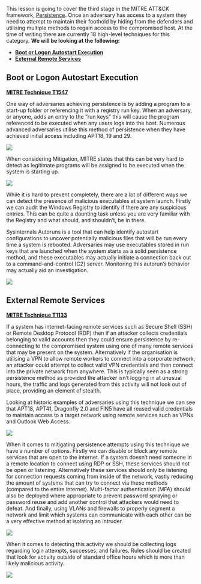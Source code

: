This lesson is going to cover the third stage in the MITRE ATT&CK framework, [Persistence](https://attack.mitre.org/tactics/TA0003). Once an adversary has access to a system they need to attempt to maintain their foothold by hiding from the defenders and utilising multiple methods to regain access to the compromised host. At the time of writing there are currently 18 high-level techniques for this category. **We will be looking at the following:**

- [**Boot or Logon Autostart Execution**](https://attack.mitre.org/techniques/T1547)
- [**External Remote Services**](https://attack.mitre.org/techniques/T1133/)
## Boot or Logon Autostart Execution

[**MITRE Technique T1547**](https://attack.mitre.org/techniques/T1547/)

One way of adversaries achieving persistence is by adding a program to a start-up folder or referencing it with a registry run key. When an adversary, or anyone, adds an entry to the “run keys” this will cause the program referenced to be executed when any users logs into the host. Numerous advanced adversaries utilise this method of persistence when they have achieved initial access including APT18, 19 and 29. 
  
![](https://d2y9h8w1ydnujs.cloudfront.net/uploads/content/images/4ffaf1b8de0ea1ec850d82d78df6c2380d7e82c3d8e423420ed07ac561be5cf7f1a798888f0ee56b97b0be94d36d.png)

When considering Mitigation, MITRE states that this can be very hard to detect as legitimate programs will be assigned to be executed when the system is starting up.

![](https://d2y9h8w1ydnujs.cloudfront.net/uploads/content/images/ebe369706ccf3e9bf4fbfd87ed0c11cbdedb93aee73111a0e652a8cee8e03071e8b46383747119891da7ac55b7d8.png)

While it is hard to prevent completely, there are a lot of different ways we can detect the presence of malicious executables at system launch. Firstly we can audit the Windows Registry to identify if there are any suspicious entries. This can be quite a daunting task unless you are very familiar with the Registry and what should, and shouldn’t, be in there. 

Sysinternals Autoruns is a tool that can help identify autostart configurations to uncover potentially malicious files that will be run every time a system is rebooted. Adversaries may use executables stored in run keys that are launched when the system starts as a solid persistence method, and these executables may actually initiate a connection back out to a command-and-control (C2) server. Monitoring this autorun’s behavior may actually aid an investigation.

![](https://d2y9h8w1ydnujs.cloudfront.net/uploads/content/images/d6ac3009d9ca15dabdf1bf6cc324033d6afd23ef3c311b5634f243296085b6d82330c7bff2580dde94076e2f35cc.png)

## External Remote Services

[**MITRE Technique T1133**](https://attack.mitre.org/techniques/T1133/)

If a system has internet-facing remote services such as Secure Shell (SSH) or Remote Desktop Protocol (RDP) then if an attacker collects credentials belonging to valid accounts then they could ensure persistence by re-connecting to the compromised system using one of many remote services that may be present on the system. Alternatively if the organisation is utilising a VPN to allow remote workers to connect into a corporate network, an attacker could attempt to collect valid VPN credentials and then connect into the private network from anywhere. This is typically seen as a strong persistence method as provided the attacker isn’t logging in at unusual hours, the traffic and logs generated from this activity will not look out of place, providing an element of stealth.

Looking at historic examples of adversaries using this technique we can see that APT18, APT41, Dragonfly 2.0 and FIN5 have all reused valid credentials to maintain access to a target network using remote services such as VPNs and Outlook Web Access.

![](https://d2y9h8w1ydnujs.cloudfront.net/uploads/content/images/8a25e6afc5d48eef3f5403498c3a05b9877ef9c8645a678ec3fb553f6e8e66ea1c290454de4c5d3f36036e40ef19.png)

When it comes to mitigating persistence attempts using this technique we have a number of options. Firstly we can disable or block any remote services that are open to the internet. If a system doesn’t need someone in a remote location to connect using RDP or SSH, these services should not be open or listening. Alternatively these services should only be listening for connection requests coming from inside of the network, vastly reducing the amount of systems that can try to connect via these methods (compared to the entire internet). Multi-factor authentication (MFA) should also be deployed where appropriate to prevent password spraying or password reuse and add another control that attackers would need to defeat. And finally, using VLANs and firewalls to properly segment a network and limit which systems can communicate with each other can be a very effective method at isolating an intruder.

![](https://d2y9h8w1ydnujs.cloudfront.net/uploads/content/images/59aef5fed4292ef0410fc5608cde4f80b5065f95704ce10cf0ddb23b814612e4b58a8b9c2d6e9093b1b7d9355091.png)

When it comes to detecting this activity we should be collecting logs regarding login attempts, successes, and failures. Rules should be created that look for activity outside of standard office hours which is more than likely malicious activity.
  
![](https://d2y9h8w1ydnujs.cloudfront.net/uploads/content/images/4d1271221f6d475410d8b9ffd68f8823acf7fe2a1dfe9a5e7092b330f16ea4dd8e44ce1a9b492e6cef3295e1b09c.png)